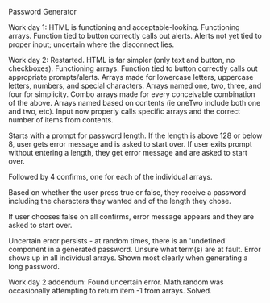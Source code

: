 Password Generator

Work day 1:
HTML is functioning and acceptable-looking.
Functioning arrays. Function tied to button correctly calls out alerts.
Alerts not yet tied to proper input; uncertain where the disconnect lies.

Work day 2:
Restarted. HTML is far simpler (only text and button, no checkboxes).
Functioning arrays. Function tied to button correctly calls out appropriate prompts/alerts.
Arrays made for lowercase letters, uppercase letters, numbers, and special characters. Arrays named one, two, three, and four for simplicity.
Combo arrays made for every conceivable combination of the above. Arrays named based on contents (ie oneTwo include both one and two, etc).
Input now properly calls specific arrays and the correct number of items from contents.

Starts with a prompt for password length. If the length is above 128 or below 8, user gets error message and is asked to start over.
If user exits prompt without entering a length, they get error message and are asked to start over.

Followed by 4 confirms, one for each of the individual arrays. 

Based on whether the user press true or false, they receive a password including the characters they wanted and of the length they chose.

If user chooses false on all confirms, error message appears and they are asked to start over.

Uncertain error persists - at random times, there is an 'undefined' component in a generated password. Unsure what term(s) are at fault.
Error shows up in all individual arrays. Shown most clearly when generating a long password.

Work day 2 addendum:
Found uncertain error. Math.random was occasionally attempting to return item -1 from arrays. Solved.